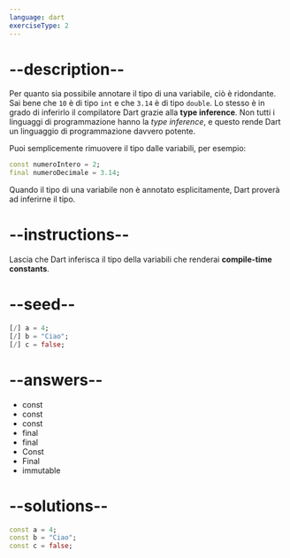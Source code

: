 ```yaml
---
language: dart
exerciseType: 2
---
```


# --description--

Per quanto sia possibile annotare il tipo di una variabile, ciò è ridondante. Sai bene che `10` è di tipo `int` e che `3.14` è di tipo `double`.
Lo stesso è in grado di inferirlo il compilatore Dart grazie alla __type inference__.
Non tutti i linguaggi di programmazione hanno la _type inference_, e questo rende Dart un linguaggio di programmazione davvero potente.

Puoi semplicemente rimuovere il tipo dalle variabili, per esempio:
```dart
const numeroIntero = 2;
final numeroDecimale = 3.14;
```

Quando il tipo di una variabile non è annotato esplicitamente, Dart proverà ad inferirne il tipo.

# --instructions--

Lascia che Dart inferisca il tipo della variabili che renderai __compile-time constants__.

# --seed--

```dart
[/] a = 4;
[/] b = "Ciao";
[/] c = false;
```

# --answers--

- const
- const
- const
- final
- final
- Const
- Final
- immutable

# --solutions--

```dart
const a = 4;
const b = "Ciao";
const c = false;
```
